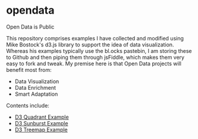 # opendata
Open Data is Public

This repository comprises examples I have collected and modified using Mike Bostock's d3.js library to support the idea of data visualization. Whereas his examples typically use the bl.ocks pastebin, I am storing these to Github and then piping them through jsFiddle, which makes them very easy to fork and tweak. My premise here is that Open Data projects will benefit most from:
+ Data Visualization
+ Data Enrichment
+ Smart Adaptation

Contents include:
+ [D3 Quadrant Example](http://jsfiddle.net/gh/get/d3/3.0.4/phollott/opendata/tree/master/d3quadrant/)
+ [D3 Sunburst Example](http://jsfiddle.net/gh/get/d3/3.0.4/phollott/opendata/tree/master/d3sunburst/)
+ [D3 Treemap Example](http://jsfiddle.net/gh/get/d3/3.0.4/phollott/opendata/tree/master/d3treemap/)
